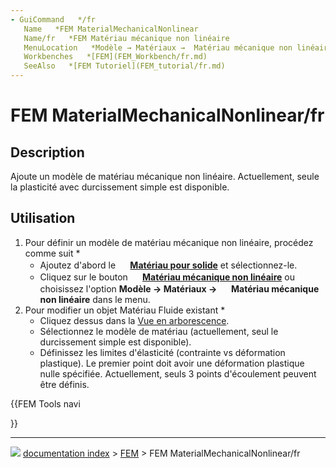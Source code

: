 ```yaml
---
- GuiCommand   */fr
   Name   *FEM MaterialMechanicalNonlinear
   Name/fr   *FEM Matériau mécanique non linéaire
   MenuLocation   *Modèle → Matériaux →  Matériau mécanique non linéaire
   Workbenches   *[FEM](FEM_Workbench/fr.md)
   SeeAlso   *[FEM Tutoriel](FEM_tutorial/fr.md)
---
```


# FEM MaterialMechanicalNonlinear/fr

## Description

Ajoute un modèle de matériau mécanique non linéaire. Actuellement, seule la plasticité avec durcissement simple est disponible.

## Utilisation

1.  Pour définir un modèle de matériau mécanique non linéaire, procédez comme suit    *
    -   Ajoutez d\'abord le **<img src="images/Fem-add-material.svg" width=16px> [Matériau pour solide](FEM_MaterialSolid/fr.md)** et sélectionnez-le.
    -   Cliquez sur le bouton **<img src="images/FEM_MaterialMechanicalNonlinear.svg" width=16px> [Matériau mécanique non linéaire](FEM_MaterialMechanicalNonlinear/fr.md)** ou choisissez l\'option **Modèle → Matériaux → <img src="images/FEM_MaterialMechanicalNonlinear.svg" width=16px> Matériau mécanique non linéaire** dans le menu.
2.  Pour modifier un objet Matériau Fluide existant    *
    -   Cliquez dessus dans la [Vue en arborescence](Tree_view/fr.md).
    -   Sélectionnez le modèle de matériau (actuellement, seul le durcissement simple est disponible).
    -   Définissez les limites d\'élasticité (contrainte vs déformation plastique). Le premier point doit avoir une déformation plastique nulle spécifiée. Actuellement, seuls 3 points d\'écoulement peuvent être définis.





{{FEM Tools navi

}}



---
![](images/Right_arrow.png) [documentation index](../README.md) > [FEM](Category_FEM.md) > FEM MaterialMechanicalNonlinear/fr
